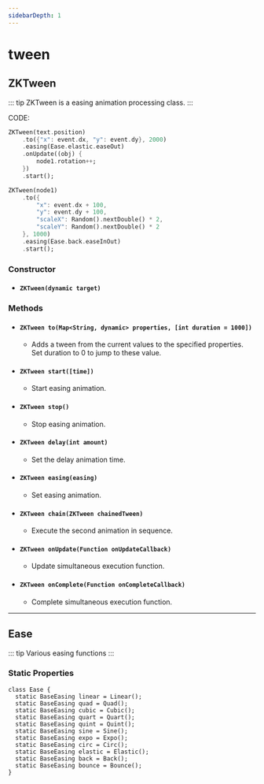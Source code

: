 ```yaml
---
sidebarDepth: 1
---
```


# tween

## ZKTween

::: tip
ZKTween is a easing animation processing class.
:::

CODE:

```dart
ZKTween(text.position)
	.to({"x": event.dx, "y": event.dy}, 2000)
    .easing(Ease.elastic.easeOut)
    .onUpdate((obj) {
    	node1.rotation++;
    })
    .start();

ZKTween(node1)
    .to({
    	"x": event.dx + 100,
    	"y": event.dy + 100,
    	"scaleX": Random().nextDouble() * 2,
    	"scaleY": Random().nextDouble() * 2
    }, 1000)
    .easing(Ease.back.easeInOut)
    .start();
```

### Constructor

* #### `ZKTween(dynamic target)` 

### Methods
* #### `ZKTween to(Map<String, dynamic> properties, [int duration = 1000])`
  - Adds a tween from the current values to the specified properties. Set duration to 0 to jump to these value.

* #### `ZKTween start([time])`
  - Start easing animation.

* #### `ZKTween stop()`
  - Stop easing animation.

* #### `ZKTween delay(int amount)`
  - Set the delay animation time.

* #### `ZKTween easing(easing)`
  - Set easing animation.

* #### `ZKTween chain(ZKTween chainedTween)`
  - Execute the second animation in sequence.

* #### `ZKTween onUpdate(Function onUpdateCallback)`
  - Update simultaneous execution function.

* #### `ZKTween onComplete(Function onCompleteCallback)`
  - Complete simultaneous execution function.

---

## Ease

::: tip
Various easing functions
:::

### Static Properties
```
class Ease {
  static BaseEasing linear = Linear();
  static BaseEasing quad = Quad();
  static BaseEasing cubic = Cubic();
  static BaseEasing quart = Quart();
  static BaseEasing quint = Quint();
  static BaseEasing sine = Sine();
  static BaseEasing expo = Expo();
  static BaseEasing circ = Circ();
  static BaseEasing elastic = Elastic();
  static BaseEasing back = Back();
  static BaseEasing bounce = Bounce();
}
```